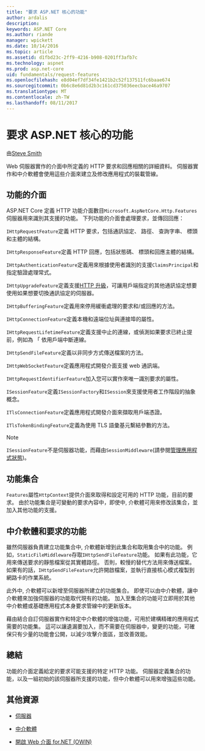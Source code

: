 ```yaml
---
title: "要求 ASP.NET 核心的功能"
author: ardalis
description: 
keywords: ASP.NET Core
ms.author: riande
manager: wpickett
ms.date: 10/14/2016
ms.topic: article
ms.assetid: d1fbd23c-2ff9-4216-b908-0201ff3afb7c
ms.technology: aspnet
ms.prod: asp.net-core
uid: fundamentals/request-features
ms.openlocfilehash: e8d04ef7df34fe1421b2c52f137511fc6baae674
ms.sourcegitcommit: 0b6c8e6d81d2b3c161cd375036eecbace46a9707
ms.translationtype: MT
ms.contentlocale: zh-TW
ms.lasthandoff: 08/11/2017
---
```

# <a name="request-features-in-aspnet-core"></a>要求 ASP.NET 核心的功能

由[Steve Smith](http://ardalis.com)

Web 伺服器實作的介面中所定義的 HTTP 要求和回應相關的詳細資料。 伺服器實作和中介軟體會使用這些介面來建立及修改應用程式的裝載管線。

## <a name="feature-interfaces"></a>功能的介面

ASP.NET Core 定義 HTTP 功能介面數目`Microsoft.AspNetCore.Http.Features`伺服器用來識別其支援的功能。 下列功能的介面會處理要求，並傳回回應：

`IHttpRequestFeature`定義 HTTP 要求，包括通訊協定、 路徑、 查詢字串、 標頭和主體的結構。

`IHttpResponseFeature`定義 HTTP 回應，包括狀態碼、 標頭和回應主體的結構。

`IHttpAuthenticationFeature`定義用來根據使用者識別的支援`ClaimsPrincipal`和指定驗證處理常式。

`IHttpUpgradeFeature`定義支援[HTTP 升級](https://tools.ietf.org/html/rfc2616.html#section-14.42)，可讓用戶端指定的其他通訊協定想要使用如果想要切換通訊協定的伺服器。

`IHttpBufferingFeature`定義用來停用緩衝處理的要求和/或回應的方法。

`IHttpConnectionFeature`定義本機和遠端位址與連接埠的屬性。

`IHttpRequestLifetimeFeature`定義支援中止的連線，或偵測如果要求已終止提前，例如為 「 依用戶端中斷連線。

`IHttpSendFileFeature`定義以非同步方式傳送檔案的方法。

`IHttpWebSocketFeature`定義應用程式開發介面支援 web 通訊端。

`IHttpRequestIdentifierFeature`加入您可以實作來唯一識別要求的屬性。

`ISessionFeature`定義`ISessionFactory`和`ISession`來支援使用者工作階段的抽象概念。

`ITlsConnectionFeature`定義應用程式開發介面來擷取用戶端憑證。

`ITlsTokenBindingFeature`定義為使用 TLS 語彙基元繫結參數的方法。

> [!NOTE]
> `ISessionFeature`不是伺服器功能，而藉由`SessionMiddleware`(請參閱[管理應用程式狀態](app-state.md))。

## <a name="feature-collections"></a>功能集合

`Features`屬性`HttpContext`提供介面來取得和設定可用的 HTTP 功能，目前的要求。 由於功能集合是可變動的要求內容中，即使中, 介軟體可用來修改該集合，並加入其他功能的支援。

## <a name="middleware-and-request-features"></a>中介軟體和要求的功能

雖然伺服器負責建立功能集合中, 介軟體新增到此集合和取用集合中的功能。 例如，`StaticFileMiddleware`存取`IHttpSendFileFeature`功能。 如果有此功能，它用來傳送要求的靜態檔案從其實體路徑。 否則，較慢的替代方法用來傳送檔案。 如果有的話，`IHttpSendFileFeature`允許開啟檔案，並執行直接核心模式複製到網路卡的作業系統。

此外中, 介軟體可以新增至伺服器所建立的功能集合。 即使可以由中介軟體，讓中介軟體來加強伺服器的功能取代現有的功能。 加入至集合的功能可立即用於其他中介軟體或基礎應用程式本身要求管線中的更新版本。

藉由結合自訂伺服器實作和特定中介軟體的增強功能，可用於建構精確的應用程式需要的功能集。 這可以讓遺漏要加入，而不需要在伺服器中，變更的功能，可確保只有少量的功能會公開，以減少攻擊介面區，並改善效能。

## <a name="summary"></a>總結

功能的介面定義給定的要求可能支援的特定 HTTP 功能。 伺服器定義集合的功能，以及一組初始的該伺服器所支援的功能，但中介軟體可以用來增強這些功能。

## <a name="additional-resources"></a>其他資源

* [伺服器](servers/index.md)

* [中介軟體](middleware.md)

* [開啟 Web 介面 for.NET (OWIN)](owin.md)
